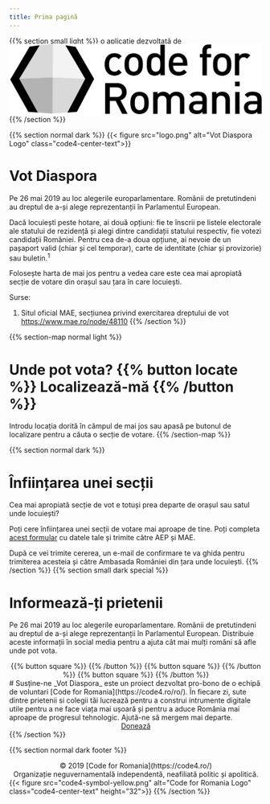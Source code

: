 ```yaml
---
title: Prima pagină
---
```

{{% section small light %}}
o aplicație [dezvoltată](https://github.com/code4romania/vot-diaspora) de <img src='code4-black.svg' style='vertical-align: middle; margin-top: -3px;' class='code4-text-height'/>
{{% /section %}}

{{% section normal dark %}}
{{< figure src="logo.png" alt="Vot Diaspora Logo" class="code4-center-text">}}
# Vot Diaspora

Pe 26 mai 2019 au loc alegerile europarlamentare. Românii de pretutindeni au dreptul de a-și alege reprezentanții în Parlamentul European.

Dacă locuiești peste hotare, ai două opțiuni: fie te înscrii pe listele electorale ale statului de rezidență și alegi dintre candidații statului respectiv, fie votezi candidații României. Pentru cea de-a doua opțiune, ai nevoie de un pașaport valid (chiar și cel temporar), carte de identitate (chiar și provizorie) sau buletin.<sup>1</sup>

Folosește harta de mai jos pentru a vedea care este cea mai apropiată secție de votare din orașul sau țara în care locuiești.

Surse:

1. Situl oficial MAE, secțiunea privind exercitarea dreptului de vot https://www.mae.ro/node/48110
{{% /section %}}

{{% section-map normal light %}}
# Unde pot vota? {{% button locate %}} Localizează-mă {{% /button %}}
Introdu locația dorită în câmpul de mai jos sau apasă pe butonul de localizare pentru a căuta o secție de votare.
{{% /section-map %}}

{{% section normal dark %}}
# Înființarea unei secții
Cea mai apropiată secție de vot e totuși prea departe de orașul sau satul unde locuiești?

Poți cere înființarea unei secții de votare mai aproape de tine. Poți completa <a href='https://facem.declic.ro/campaigns/trimite-email-aep-mae'>acest formular</a> cu datele tale și trimite către AEP și MAE.

După ce vei trimite cererea, un e-mail de confirmare te va ghida pentru trimiterea acesteia și către Ambasada României din țara unde locuiești.
{{% /section %}}
{{% section small dark special %}}
# Informează-ți prietenii
Pe 26 mai 2019 au loc alegerile europarlamentare. Românii de pretutindeni au dreptul de a-și alege reprezentanții în Parlamentul European. Distribuie aceste informații în social media pentru a ajuta cât mai mulți români să afle unde pot vota.
<center>
{{% button square %}} <span class='icon-facebook'></span> {{% /button %}}
{{% button square %}} <span class='icon-twitter'></span> {{% /button %}}
{{% button square %}} <span class='icon-linkedin'></span> {{% /button %}}
</center>
# Susține-ne
_Vot Diaspora_ este un proiect dezvoltat pro-bono de o echipă de voluntari [Code for Romania](https://code4.ro/ro/). În fiecare zi, sute dintre prietenii si colegii tăi lucrează pentru a construi intrumente digitale utile pentru a ne face viața mai ușoară și pentru a aduce România mai aproape de progresul tehnologic. Ajută-ne să mergem mai departe.

<center><a id='theDonateButton' href='https://code4.ro/ro/doneaza/'>Donează</a></center>
{{% /section %}}

{{% section normal dark footer %}}
<center>© 2019 [Code for Romania](https://code4.ro/)<br/>Organizație neguvernamentală independentă, neafiliată politic și apolitică.</center>
{{< figure src="code4-symbol-yellow.png" alt="Code for Romania Logo" class="code4-center-text" height="32">}}
{{% /section %}}
